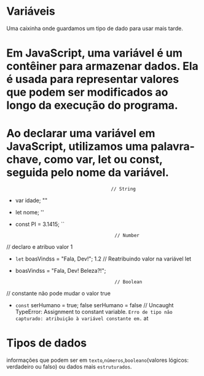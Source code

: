# Variáveis

Uma caixinha onde guardamos um tipo de dado para usar mais tarde.

# Em JavaScript, uma variável é um contêiner para armazenar dados. Ela é usada para representar valores que podem ser modificados ao longo da execução do programa.

# Ao declarar uma variável em JavaScript, utilizamos uma palavra-chave, como var, let ou const, seguida pelo nome da variável. 
                                          // String
* var idade;                                 ""
* let nome;                                  ''
* const PI = 3.1415;                         ``

                                          // Number 
// declaro e atribuo valor                   1
* `let` boasVindss = "Fala, Dev!";           1.2
// Reatribuindo valor na variável let         
* boasVindss = "Fala, Dev! Beleza?!";    

                                          // Boolean
// constante não pode mudar o valor          true
* `const` serHumano = true;                  false
serHumano = false // Uncaught TypeError: Assignment to constant variable. `Erro de tipo não capturado: atribuição à variável constante em.`
    at 

# Tipos de dados

informações que podem ser em `texto`,`números`,`booleano`(valores lógicos: verdadeiro ou falso) ou dados mais `estruturados`.
